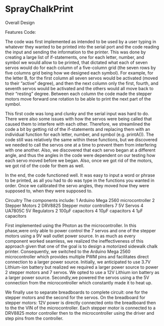 # SprayChalkPrint
Overall Design

Features
Code:

The code was first implemented as intended to be used by a user typing in whatever they wanted to be printed into the serial port and the code reading the input and sending the information to the printer. This was done by creating a large list of if-statements, one for each letter, number, and symbol we would allow to be printed, that dictated what each of seven servos would do for each column of a five-column grid (the seven rows by five columns grid being how we designed each symbol). For example, for the letter B, for the first column all seven servos would be activated (moved to their “active” degree), and then the next column only the first, fourth, and seventh servos would be activated and the others would all move back to their “resting” degree. Between each column the code made the stepper motors move forward one rotation to be able to print the next part of the symbol.

This first code was long and clunky and the serial input was hard to do. There were also some issues with how the servos were being called that caused them to interfere with each other. Therefore, we streamlined the code a bit by getting rid of the if-statements and replacing them with an individual function for each letter, number, and symbol (e.g. printA()). The code still was relatively the same within these functions, but we discovered we needed to call the servos one at a time to prevent them from interfering with one another. Also, we discovered that each servo began at a different angle, and thus the angles in the code were dependent on our testing how each servo moved before we began. Also, once we got rid of the motors, we got rid of the code for them as well.

In the end, the code functioned well. It was easy to input a word or phrase to be printed, as all you had to do was type in the functions you wanted in order. Once we calibrated the servo angles, they moved how they were supposed to, when they were supposed to.

Circuitry
The components include:
1 Arduino Mega 2560 microcontroller
2 Stepper Motors
2 DRV8825 Stepper motor controllers
7 5V Servos
4 UA7805C 5V Regulators
2 100µF capacitors
4 10µF capacitors
4 1µF capacitors

First implemented using the Photon as the microcontroller. In this phase,were only able to power control the 7 servos and one of the stepper motors using a 9V wall outlet power source. In as much as every component worked seamless, we realized the ineffectiveness of this approach given that one of the goal is to design a motorized sidewalk chalk printer. Consequently, we switched to the  Arduino Mega 2560 microcontroller which provides multiple PWM pins and facilitates direct connection to a larger power source. Initially, we anticipated to use 3.7V Lithium-ion  battery but realized we required a larger power source to power 2 stepper motors and 7 servos. We opted to use a 12V Lithium ion battery as a larger power source. Secondly,we powered the servos using a the 5V connection from the microcontroller which constantly made it to heat up. 

We finally use to separate breadboards to complete circuit: one for the stepper motors and the second for the servos.  On the breadboard for stepper motors: 12V power is directly connected onto the breadboard then to the the VIN of the microcontroller. Each stepper motor is connected to a DRV8825 motor controller then to the microcontroller using the driver and step pins from the controller. 
